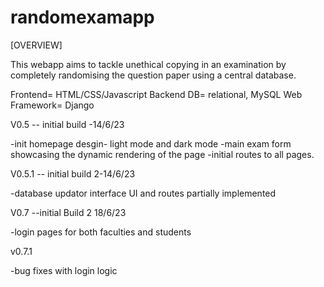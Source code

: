 # randomexamapp
[OVERVIEW]

This webapp aims to tackle unethical copying in an examination by completely randomising the question paper using a central database.

Frontend= HTML/CSS/Javascript
Backend DB= relational, MySQL 
Web Framework= Django

V0.5 -- initial build -14/6/23

-init homepage desgin- light mode and dark mode
-main exam form showcasing the dynamic rendering of the page
-initial routes to all pages.

V0.5.1 -- initial build 2-14/6/23

-database updator interface UI and routes partially implemented

V0.7 --initial Build 2 18/6/23

-login pages for both faculties and students

v0.7.1 

-bug fixes with login logic
